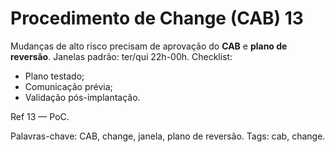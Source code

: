 # Procedimento de Change (CAB) 13

Mudanças de alto risco precisam de aprovação do **CAB** e **plano de reversão**.
Janelas padrão: ter/qui 22h-00h.
Checklist:
- Plano testado;
- Comunicação prévia;
- Validação pós-implantação.

Ref 13 — PoC.

Palavras-chave: CAB, change, janela, plano de reversão.
Tags: cab, change.
